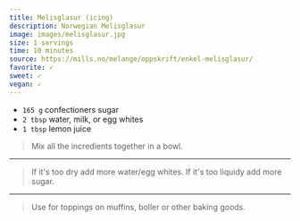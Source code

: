 ```yaml
---
title: Melisglasur (icing)
description: Norwegian Melisglasur
image: images/melisglasur.jpg
size: 1 servings
time: 10 minutes
source: https://mills.no/melange/oppskrift/enkel-melisglasur/
favorite: ✓
sweet: ✓
vegan: ✓
---
```


* `165 g` confectioners sugar
* `2 tbsp` water, milk, or egg whites
* `1 tbsp` lemon juice

> Mix all the incredients together in a bowl.

---

> If it's too dry add more water/egg whites. If it's too liquidy add more sugar.

---

> Use for toppings on muffins, boller or other baking goods.